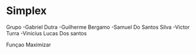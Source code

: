 # Simplex 
Grupo
-Gabriel Dutra
-Guilherme Bergamo
-Samuel Do Santos Silva
-Victor Turra
-Vinicius Lucas Dos santos

Funçao Maximizar
